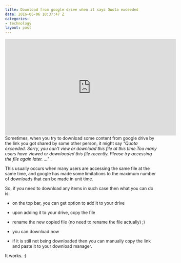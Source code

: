```yaml
---
title: Download from google drive when it says Quota exceeded
date: 2016-06-06 10:37:47 Z
categories:
- technology
layout: post
---
```


<div class="abc">
<iframe width="560" height="315" src="https://www.youtube.com/embed/DU46iF19CXE?showinfo=0" frameborder="0" allowfullscreen></iframe>

</div>
Sometimes, when you try to download some content from google drive by the link you got shared by some other person, it might say  <i>"Quota exceeded. Sorry, you can't view or download this file at this time.Too many users have viewed or downloaded this file recently. Please try accessing the file again later. ..." </i> .

This usually occurs when many users are accessing the same file at the same time, and google has made some limitations to the maximum number of downloads that can be made in unit time.

So, if you need to download any items in such case then what you can do is:

* on the top bar, you can get option to add it to your drive

* upon adding it to your drive, copy the file 
* rename the new copied file (no need to rename the file actually) ;)
* you can download now

* if it is still not being downloaded then you can manually copy the link and paste it to your download manager.

It works. :)